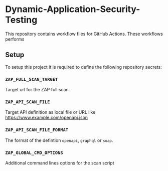 # Dynamic-Application-Security-Testing
This repository contains workflow files for GitHub Actions. These workflows performs 

## Setup
To setup this project it is required to define the following repository secrets:

### `ZAP_FULL_SCAN_TARGET`
Target url for the ZAP full scan.

### `ZAP_API_SCAN_FILE`
Target API definition as local file or URL like https://www.example.com/openapi.json

### `ZAP_API_SCAN_FILE_FORMAT`
The format of the defintion `openapi`, `graphql` or `soap`.

### `ZAP_GLOBAL_CMD_OPTIONS`
Additional command lines options for the scan script